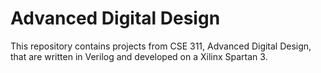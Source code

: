 # Advanced Digital DesignThis repository contains projects from CSE 311, Advanced Digital Design, that are written in Verilog and developed on a Xilinx Spartan 3.

